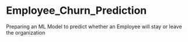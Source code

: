 # Employee_Churn_Prediction
Preparing an ML Model to predict whether an Employee will stay or leave the organization
